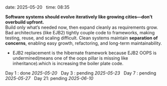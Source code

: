 date: 2025-05-20  
time: 08:35  

**Software systems should evolve iteratively like growing cities—don’t overbuild upfront.**  
Build only what’s needed now, then expand cleanly as requirements grow. Bad architectures (like EJB2) tightly couple code to frameworks, making testing, reuse, and scaling difficult. Clean systems maintain **separation of concerns**, enabling easy growth, refactoring, and long-term maintainability.

- EJB2 replacement is the hibernate framework because EJB2 OOPS is undermined(means one of the oops pillar is missing like inheritance).which is increasing the boiler plate code.
  

Day 1 : done *2025-05-20*  
Day 3 : pending *2025-05-23*  
Day 7 : pending *2025-05-27*  
Day 21: pending *2025-06-10*